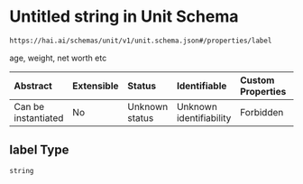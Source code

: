 # Untitled string in Unit Schema

```txt
https://hai.ai/schemas/unit/v1/unit.schema.json#/properties/label
```

age, weight, net worth etc

| Abstract            | Extensible | Status         | Identifiable            | Custom Properties | Additional Properties | Access Restrictions | Defined In                                                                          |
| :------------------ | :--------- | :------------- | :---------------------- | :---------------- | :-------------------- | :------------------ | :---------------------------------------------------------------------------------- |
| Can be instantiated | No         | Unknown status | Unknown identifiability | Forbidden         | Allowed               | none                | [unit.schema.json\*](../../schemas/unit/v1/unit.schema.json "open original schema") |

## label Type

`string`
